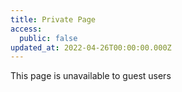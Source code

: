 ```yaml
---
title: Private Page
access:
  public: false
updated_at: 2022-04-26T00:00:00.000Z
---
```

This page is unavailable to guest users
